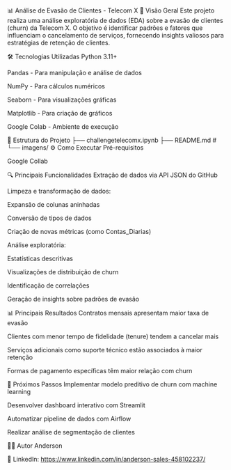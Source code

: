 📊 Análise de Evasão de Clientes - Telecom X
📌 Visão Geral
Este projeto realiza uma análise exploratória de dados (EDA) sobre a evasão de clientes (churn) da Telecom X. O objetivo é identificar padrões e fatores que influenciam o cancelamento de serviços, fornecendo insights valiosos para estratégias de retenção de clientes.

🛠️ Tecnologias Utilizadas
Python 3.11+

Pandas - Para manipulação e análise de dados

NumPy - Para cálculos numéricos

Seaborn - Para visualizações gráficas

Matplotlib - Para criação de gráficos

Google Colab - Ambiente de execução

📂 Estrutura do Projeto
├── challengetelecomx.ipynb
├── README.md #
└── imagens/ 
⚙️ Como Executar
Pré-requisitos

Google Collab

🔍 Principais Funcionalidades
Extração de dados via API JSON do GitHub

Limpeza e transformação de dados:

Expansão de colunas aninhadas

Conversão de tipos de dados

Criação de novas métricas (como Contas_Diarias)

Análise exploratória:

Estatísticas descritivas

Visualizações de distribuição de churn

Identificação de correlações

Geração de insights sobre padrões de evasão

📊 Principais Resultados
Contratos mensais apresentam maior taxa de evasão

Clientes com menor tempo de fidelidade (tenure) tendem a cancelar mais

Serviços adicionais como suporte técnico estão associados à maior retenção

Formas de pagamento específicas têm maior relação com churn

🚀 Próximos Passos
Implementar modelo preditivo de churn com machine learning

Desenvolver dashboard interativo com Streamlit

Automatizar pipeline de dados com Airflow

Realizar análise de segmentação de clientes

👨‍💻 Autor
Anderson

🔗 LinkedIn: https://www.linkedin.com/in/anderson-sales-458102237/